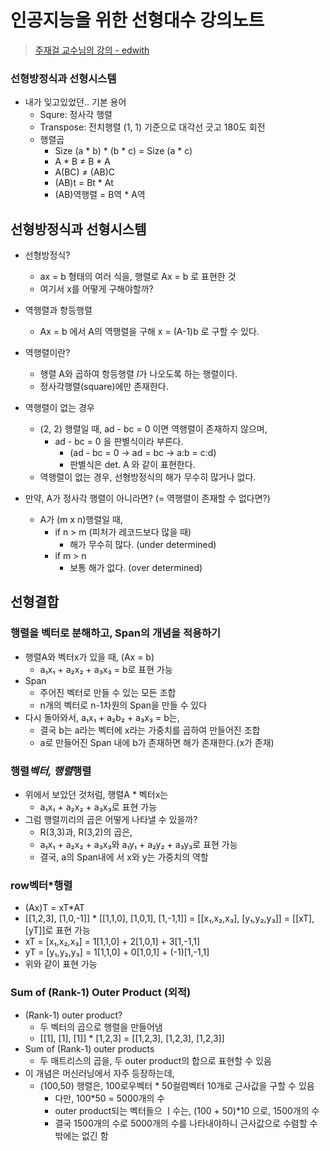 # 인공지능을 위한 선형대수 강의노트

> [주재걸 교수님의 강의 - edwith](https://www.edwith.org/linearalgebra4ai/joinLectures/14072)

### 선형방정식과 선형시스템

- 내가 잊고있었던.. 기본 용어
    - Squre: 정사각 행렬
    - Transpose: 전치행렬 (1, 1) 기준으로 대각선 긋고 180도 회전
    - 행렬곱
        - Size (a * b) * (b * c) = Size (a * c)
        - A * B ≠ B * A
        - A(BC) ≠ (AB)C
        - (AB)t = Bt * At
        - (AB)역행렬 = B역 * A역

## 선형방정식과 선형시스템

- 선형방정식?
    - ax = b 형태의 여러 식을, 행렬로 Ax = b 로 표현한 것
    - 여기서 x를 어떻게 구해야할까?

- 역행렬과 항등행렬
    - Ax = b 에서 A의 역행렬을 구해 x = (A-1)b 로 구할 수 있다.
- 역행렬이란?
    - 행렬 A와 곱하여 항등행렬 *I*가 나오도록 하는 행렬이다.
    - 정사각행렬(square)에만 존재한다.
- 역행렬이 없는 경우
    - (2, 2) 행렬일 때, ad - bc = 0 이면 역행렬이 존재하지 않으며,
        - ad - bc = 0 을 판별식이라 부른다.
            - (ad - bc = 0 → ad = bc → a:b = c:d)
            - 판별식은 det. A 와 같이 표현한다.
    - 역행렬이 없는 경우, 선형방정식의 해가 무수히 많거나 없다.
- 만약, A가 정사각 행렬이 아니라면? (= 역행렬이 존재할 수 없다면?)
    - A가 (m x n)행렬일 때,
        - if n > m (피처가 레코드보다 많을 때)
            - 해가 무수히 많다. (under determined)
        - if m > n
            - 보통 해가 없다. (over determined)

## 선형결합

### 행렬을 벡터로 분해하고, Span의 개념을 적용하기

- 행렬A와 벡터x가 있을 때,  (Ax = b)
    - a₁x₁ + a₂x₂ + a₃x₃ = b로 표현 가능
- Span
    - 주어진 벡터로 만들 수 있는 모든 조합
    - n개의 벡터로 n-1차원의 Span을 만들 수 있다
- 다시 돌아와서, a₁x₁ + a₂b₂ + a₃x₃ = b는,
    - 결국 b는 a라는 벡터에 x라는 가중치를 곱하여 만들어진 조합
    - a로 만들어진 Span 내에 b가 존재하면 해가 존재한다.(x가 존재)

### 행렬*벡터, 행렬*행렬

- 위에서 보았던 것처럼, 행렬A * 벡터x는
    - a₁x₁ + a₂x₂ + a₃x₃로 표현 가능
- 그럼 행렬끼리의 곱은 어떻게 나타낼 수 있을까?
    - R(3,3)과, R(3,2)의 곱은,
    - a₁x₁ + a₂x₂ + a₃x₃와 a₁y₁ + a₂y₂ + a₃y₃로 표현 가능
    - 결국, a의 Span내에 서 x와 y는 가중치의 역할

### row벡터*행렬

- (Ax)T = xT*AT
- [[1,2,3], [1,0,-1]] * [[1,1,0], [1,0,1], [1,-1,1]] = [[x₁,x₂,x₃], [y₁,y₂,y₃]] = [[xT],[yT]]로 표현 가능
- xT = [x₁,x₂,x₃] = 1[1,1,0] + 2[1,0,1] + 3[1,-1,1]
- yT = [y₁,y₂,y₃] = 1[1,1,0] + 0[1,0,1] + (-1)[1,-1,1]
- 위와 같이 표현 가능

### Sum of (Rank-1) Outer Product (외적)

- (Rank-1) outer product?
    - 두 벡터의 곱으로 행렬을 만들어냄
    - [[1], [1], [1]] * [1,2,3] = [[1,2,3], [1,2,3], [1,2,3]]
- Sum of (Rank-1) outer products
    - 두 매트리스의 곱을, 두 outer product의 합으로 표현할 수 있음
- 이 개념은 머신러닝에서 자주 등장하는데,
    - (100,50) 행렬은, 100로우벡터 * 50컬럼벡터 10개로 근사값을 구할 수 있음
        - 다만, 100*50 = 5000개의 수
        - outer product되는 벡터들으 ㅣ수는, (100 + 50)*10 으로, 1500개의 수
        - 결국 1500개의 수로 5000개의 수를 나타내야하니 근사값으로 수렴할 수 밖에는 없긴 함
